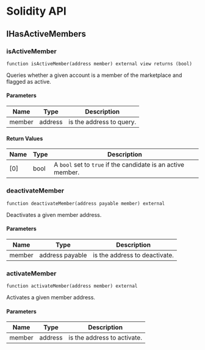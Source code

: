 # Solidity API

## IHasActiveMembers

### isActiveMember

```solidity
function isActiveMember(address member) external view returns (bool)
```

Queries whether a given account is a member of the marketplace and flagged as active.

#### Parameters

| Name | Type | Description |
| ---- | ---- | ----------- |
| member | address | is the address to query. |

#### Return Values

| Name | Type | Description |
| ---- | ---- | ----------- |
| [0] | bool | A `bool` set to `true` if the candidate is an active member. |

### deactivateMember

```solidity
function deactivateMember(address payable member) external
```

Deactivates a given member address.

#### Parameters

| Name | Type | Description |
| ---- | ---- | ----------- |
| member | address payable | is the address to deactivate. |

### activateMember

```solidity
function activateMember(address member) external
```

Activates a given member address.

#### Parameters

| Name | Type | Description |
| ---- | ---- | ----------- |
| member | address | is the address to activate. |

